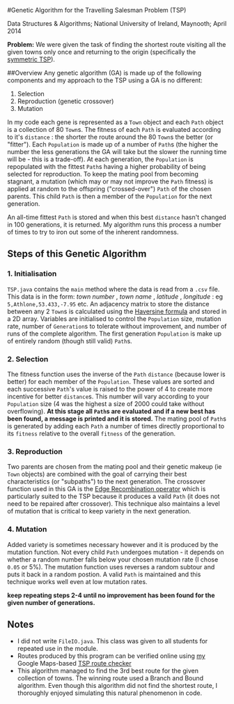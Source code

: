 #Genetic Algorithm for the Travelling Salesman Problem (TSP)

Data Structures & Algorithms; National University of Ireland, Maynooth; April 2014

__Problem:__ We were given the task of finding the shortest route visiting all the given towns only once and returning to the origin (specifically the [symmetric TSP](http://en.wikipedia.org/wiki/Travelling_salesman_problem#Asymmetric_and_symmetric)). 

##Overview
Any genetic algorithm (GA) is made up of the following components and my approach to the TSP using a GA is no different:
 1. Selection
 2. Reproduction (genetic crossover)
 3. Mutation

In my code each gene is represented as a `Town` object and each `Path` object is a collection of 80 `Town`s. The fitness of each `Path` is evaluated according to it's `distance` : the shorter the route around the 80 `Town`s the better (or "fitter"). Each `Population` is made up of a number of `Path`s (the higher the number the less generations the GA will take but the slower the running time will be - this is a trade-off). At each generation, the `Population` is repopulated with the fittest `Path`s having a higher probability of being selected for reproduction. To keep the mating pool from becoming stagnant, a mutation (which may or may not improve the `Path` fitness) is applied at random to the offspring ("crossed-over") `Path` of the chosen parents. This child `Path` is then a member of the `Population` for the next generation.

An all-time fittest `Path` is stored and when this best `distance` hasn't changed in 100 generations, it is returned. My algorithm runs this process a number of times to try to iron out some of the inherent randomness. 

## Steps of this Genetic Algorithm

### 1. Initialisation
`TSP.java` contains the `main` method where the data is read from a `.csv` file. This data is in the form: _town number_ , _town name_ , _latitude_ , _longitude_ : eg `5,Athlone,53.433,-7.95` etc. An adjacency matrix to store the distance between any 2 `Town`s is calculated using the [Haversine formula](http://en.wikipedia.org/wiki/Haversine_formula) and stored in a 2D array. Variables are initialised to control the `Population` size, mutation rate, number of `Generation`s to tolerate without improvement, and number of runs of the complete algorithm. The first generation  `Population` is make up of entirely random (though still valid) `Path`s.

### 2. Selection
The fitness function uses the inverse of the `Path` `distance` (because lower is better) for each member of the `Population`. These values are sorted and each successive `Path`'s value is raised to the power of 4 to create more incentive for better `distance`s. This number will vary according to your `Population` size (4 was the highest a size of 2000 could take without overflowing). __At this stage all `Path`s are evaluated and if a new best has been found, a message is printed and it is stored.__ The mating pool of `Path`s is generated by adding each `Path` a number of times directly proportional to its `fitness` relative to the overall `fitness` of the generation.

### 3. Reproduction
Two parents are chosen from the mating pool and their genetic makeup (ie `Town` objects) are combined with the goal of carrying their best characteristics (or "subpaths") to the next generation. The crossover function used in this GA is the [Edge Recombination operator](http://en.wikipedia.org/wiki/Edge_recombination_operator) which is particularly suited to the TSP because it produces a vaild `Path` (it does not need to be repaired after crossover). This technique also maintains a level of mutation that is critical to keep variety in the next generation.

### 4. Mutation
Added variety is sometimes necessary however and it is produced by the mutation function. Not every child `Path` undergoes mutation - it depends on whether a random number falls below your chosen mutation rate (I chose `0.05` or 5%). The mutation function uses reverses a random subtour and puts it back in a random postion. A valid `Path` is maintained and this technique works well even at low mutation rates.

__keep repeating steps 2-4 until no improvement has been found for the given number of generations.__

## Notes

* I did not write `FileIO.java`. This class was given to all students for repeated use in the module.
* Routes produced by this program can be verified online using [my](https://github.com/stubbedtoe/tsp_checker) Google Maps-based [TSP route checker](http://www.andrewhealy.com/tsp_checker/verifier.html)
* This algorithm managed to find the 3rd best route for the given collection of towns. The winning route used a Branch and Bound algorithm. Even though this algorithm did not find the shortest route, I thoroughly enjoyed simulating this natural phenomenon in code. 



